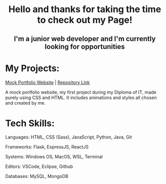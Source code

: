 <div align="center">

# Hello and thanks for taking the time to check out my Page!
## I'm a junior web developer and I'm currently looking for opportunities

</div>

# My Projects:

[Mock Portfolio Website](https://stupendous-cheesecake-e19ba6.netlify.app/) | 
[Repository Link](https://github.com/O-App-Pesi/fluffy-couscous)

A mock portfolio website, my first project during my Diploma of IT, made purely using CSS and HTML. It includes animations and styles all chosen and created by me.



# Tech Skills:

Languages: HTML, CSS (Sass), JavaScript, Python, Java, Git

Frameworks: Flask, ExpressJS, ReactJS

Systems: Windows OS, MacOS, WSL, Terminal

Editors: VSCode, Eclipse, Github

Databases: MySQL, MongoDB

